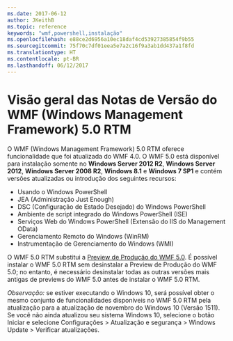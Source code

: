 ```yaml
---
ms.date: 2017-06-12
author: JKeithB
ms.topic: reference
keywords: "wmf,powershell,instalação"
ms.openlocfilehash: e88ce2d6956a10ec18daf4cd53927385854f9b55
ms.sourcegitcommit: 75f70c7df01eea5e7a2c16f9a3ab1dd437a1f8fd
ms.translationtype: HT
ms.contentlocale: pt-BR
ms.lasthandoff: 06/12/2017
---
```

<a id="windows-management-framework-wmf-50-rtm-release-notes-overview" class="xliff"></a>
# Visão geral das Notas de Versão do WMF (Windows Management Framework) 5.0 RTM

O WMF (Windows Management Framework) 5.0 RTM oferece funcionalidade que foi atualizada do WMF 4.0. O WMF 5.0 está disponível para instalação somente no **Windows Server 2012 R2**, **Windows Server 2012**, **Windows Server 2008 R2**, **Windows 8.1** e **Windows 7 SP1** e contém versões atualizadas ou introdução dos seguintes recursos:

- Usando o Windows PowerShell
- JEA (Administração Just Enough)
- DSC (Configuração de Estado Desejado) do Windows PowerShell
- Ambiente de script integrado do Windows PowerShell (ISE)
- Serviços Web do Windows PowerShell (Extensão do IIS do Management OData) 
- Gerenciamento Remoto do Windows (WinRM)
- Instrumentação de Gerenciamento do Windows (WMI) 

O WMF 5.0 RTM substitui a [Preview de Produção do WMF 5.0](http://blogs.msdn.com/b/powershell/archive/2015/08/31/windows-management-framework-5-0-production-preview-is-now-available.aspx). É possível instalar o WMF 5.0 RTM sem desinstalar a Preview de Produção do WMF 5.0; no entanto, é necessário desinstalar todas as outras versões mais antigas de previews do WMF 5.0 antes de instalar o WMF 5.0 RTM.

*Observação:* se estiver executando o Windows 10, será possível obter o mesmo conjunto de funcionalidades disponíveis no WMF 5.0 RTM pela atualização para a atualização de novembro do Windows 10 (Versão 1511). Se você não ainda atualizou seu sistema Windows 10, selecione o botão Iniciar e selecione Configurações > Atualização e segurança > Windows Update > Verificar atualizações. 

